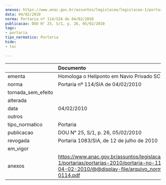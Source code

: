 ```yaml
---
anexos: https://www.anac.gov.br/assuntos/legislacao/legislacao-1/portarias/portarias-2010/portaria-no-114-sia-de-04-02-2010/@@display-file/arquivo_norma/PA2010-0114.pdf
data: 04/02/2010
norma: Portaria nº 114/SIA de 04/02/2010
publicacao: DOU N° 25, S/1, p. 26, 05/02/2010
tags:
- portaria
tipo_normatico: Portaria
hide: 
- toc 
 
---
```


|                    | Documento                                                                                                                                                        |
|:-------------------|:-----------------------------------------------------------------------------------------------------------------------------------------------------------------|
| ementa             | Homologa o Heliponto em Navio Privado SC Lancer (RJ).                                                                                                            |
| norma              | Portaria nº 114/SIA de 04/02/2010                                                                                                                                |
| tornada_sem_efeito |                                                                                                                                                                  |
| alterada           |                                                                                                                                                                  |
| data               | 04/02/2010                                                                                                                                                       |
| outros             |                                                                                                                                                                  |
| tipo_normatico     | Portaria                                                                                                                                                         |
| publicacao         | DOU N° 25, S/1, p. 26, 05/02/2010                                                                                                                                |
| revogada           | Portaria 1083/SIA, de 12 de julho de 2010                                                                                                                        |
| em_vigor           |                                                                                                                                                                  |
| anexos             | https://www.anac.gov.br/assuntos/legislacao/legislacao-1/portarias/portarias-2010/portaria-no-114-sia-de-04-02-2010/@@display-file/arquivo_norma/PA2010-0114.pdf |
